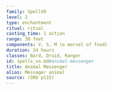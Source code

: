 ```yaml
---
family: SpellVO
level: 2
type: enchantment
ritual: ritual
casting_time: 1 action
range: 30 feet
components: V, S, M (a morsel of food)
duration: 24 hours
classes: Bard, Druid, Ranger
id: spells_vo.md#animal-messenger
title: Animal Messenger
alias: Messager animal
source: (SRD p115)
---
```


